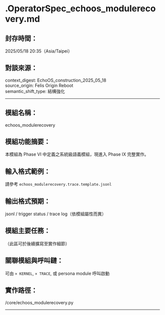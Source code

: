 
# .OperatorSpec_echoos_modulerecovery.md

## 封存時間：
2025/05/18 20:35（Asia/Taipei）

## 對談來源：
context_digest: EchoOS_construction_2025_05_18  
source_origin: Felis Origin Reboot  
semantic_shift_type: 結構強化

---

## 模組名稱：
echoos_modulerecovery

## 模組功能摘要：
本模組為 Phase VI 中定義之系統級語義模組，現進入 Phase IX 完整實作。

## 輸入格式範例：
請參考 `echoos_modulerecovery.trace.template.jsonl`

## 輸出格式預期：
jsonl / trigger status / trace log（依模組屬性而異）

## 模組主要任務：
（此區可於後續擴寫至實作細節）

## 關聯模組與呼叫鏈：
可由 `× KERNEL`, `× TRACE`, 或 persona module 呼叫啟動

## 實作路徑：
/core/echoos_modulerecovery.py

---
